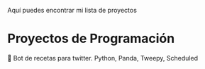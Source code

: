 Aquí puedes encontrar mi lista de proyectos 


# Proyectos de Programación
🤖 Bot de recetas para twitter. Python, Panda, Tweepy, Scheduled


